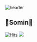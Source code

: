 ![header](https://capsule-render.vercel.app/api?type=soft&text=🌱Somin's%20Github🌱-nl-&fontSize=50&fontColor=000000&desc=💁‍♀️somin2352&descAlign=70&descSize=30&color=FFFFFF)
## 🐣Somin🐣
[![Hits](https://hits.seeyoufarm.com/api/count/incr/badge.svg?url=https%3A%2F%2Fgithub.com%2Fsomin2352%2F&count_bg=%2379C83D&title_bg=%23000000&icon=github.svg&icon_color=%23CDCDCD&title=Github&edge_flat=false)](https://hits.seeyoufarm.com)
<a href="https://www.instagram.com/"><img src="https://img.shields.io/badge/Instagram-E4405F?style=flat-square&logo=Instagram&logoColor=white"/></a>
<!--
**somin2352/somin2352** is a ✨ _special_ ✨ repository because its `README.md` (this file) appears on your GitHub profile.

Here are some ideas to get you started:

- 🔭 I’m currently working on ...
- 🌱 I’m currently learning ...
- 👯 I’m looking to collaborate on ...
- 🤔 I’m looking for help with ...
- 💬 Ask me about ...
- 📫 How to reach me: ...
- 😄 Pronouns: ...
- ⚡ Fun fact: ...
-->

